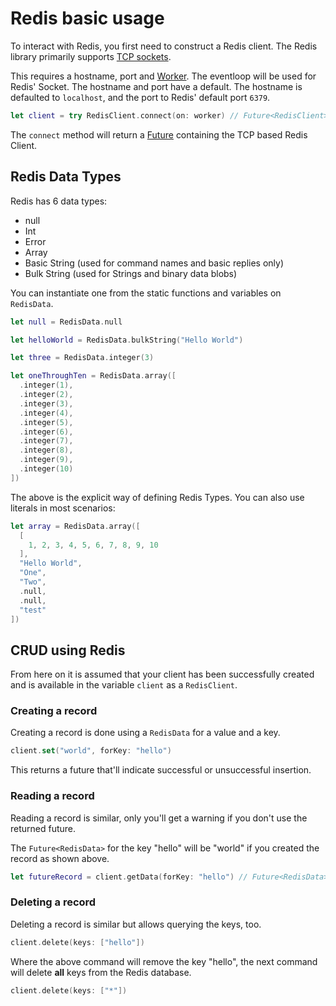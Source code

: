 # Redis basic usage

To interact with Redis, you first need to construct a Redis client.
The Redis library primarily supports [TCP sockets](../sockets/tcp-client.md).

This requires a hostname, port and [Worker](../async/eventloop.md). The eventloop will be used for Redis' Socket. The hostname and port have a default. The hostname is defaulted to `localhost`, and the port to Redis' default port `6379`.

```swift
let client = try RedisClient.connect(on: worker) // Future<RedisClient>
```

The `connect` method will return a [Future](../async/futures.md) containing the TCP based Redis Client.

## Redis Data Types

Redis has 6 data types:

- null
- Int
- Error
- Array
- Basic String (used for command names and basic replies only)
- Bulk String (used for Strings and binary data blobs)

You can instantiate one from the static functions and variables on `RedisData`.

```swift
let null = RedisData.null

let helloWorld = RedisData.bulkString("Hello World")

let three = RedisData.integer(3)

let oneThroughTen = RedisData.array([
  .integer(1),
  .integer(2),
  .integer(3),
  .integer(4),
  .integer(5),
  .integer(6),
  .integer(7),
  .integer(8),
  .integer(9),
  .integer(10)
])
```

The above is the explicit way of defining Redis Types. You can also use literals in most scenarios:

```swift
let array = RedisData.array([
  [
    1, 2, 3, 4, 5, 6, 7, 8, 9, 10
  ],
  "Hello World",
  "One",
  "Two",
  .null,
  .null,
  "test"
])
```

## CRUD using Redis

From here on it is assumed that your client has been successfully created and is available in the variable `client` as a `RedisClient`.

### Creating a record

Creating a record is done using a `RedisData` for a value and a key.

```swift
client.set("world", forKey: "hello")
```

This returns a future that'll indicate successful or unsuccessful insertion.

### Reading a record

Reading a record is similar, only you'll get a warning if you don't use the returned future.

The `Future<RedisData>` for the key "hello" will be "world" if you created the record as shown above.

```swift
let futureRecord = client.getData(forKey: "hello") // Future<RedisData>
```

### Deleting a record

Deleting a record is similar but allows querying the keys, too.

```swift
client.delete(keys: ["hello"])
```

Where the above command will remove the key "hello", the next command will delete **all** keys from the Redis database.

```swift
client.delete(keys: ["*"])
```

